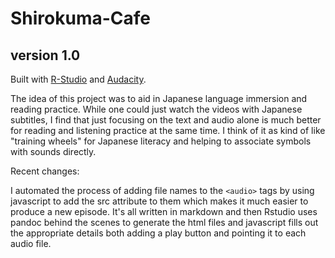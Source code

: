 # Shirokuma-Cafe

## version 1.0

Built with [R-Studio](https://rstudio.com/) and [Audacity](https://www.audacityteam.org/).

The idea of this project was to aid in Japanese language immersion and reading practice. While one could just watch the videos with Japanese subtitles, I find that just focusing on the text and audio alone is much better for reading and listening practice at the same time. I think of it as kind of like "training wheels" for Japanese literacy and helping to associate symbols with sounds directly.

Recent changes:

I automated the process of adding file names to the `<audio>` tags by using javascript to add the src attribute to them which makes it much easier to produce a new episode. It's all written in markdown and then Rstudio uses pandoc behind the scenes to generate the html files and javascript fills out the appropriate details both adding a play button and pointing it to each audio file.
